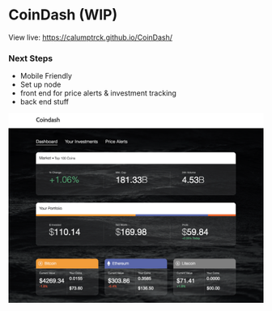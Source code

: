 # CoinDash (WIP)
View live: https://calumptrck.github.io/CoinDash/

### Next Steps 
- Mobile Friendly
- Set up node
- front end for price alerts & investment tracking
- back end stuff

![Preview](https://raw.githubusercontent.com/calumptrck/CoinDash/master/preview.png)

